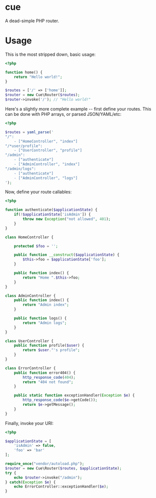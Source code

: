 cue
===

A dead-simple PHP router.

Usage
=====

This is the most stripped down, basic usage:

```php
<?php

function home() {
    return "Hello world!";
}

$routes = ['/' => ['home']];
$router = new Cue\Router($routes);
$router->invoke('/'); // "Hello world!"
```

Here's a slightly more complete example -- first define your routes. This can be done with PHP arrays, or parsed JSON/YAML/etc:

```php
<?php

$routes = yaml_parse('
"/":
    - ["HomeController", "index"]
"/*user/profile":
    - ["UserController", "profile"]
"/admin":
    - ["authenticate"]
    - ["AdminController", "index"]
"/admin/logs":
    - ["authenticate"]
    - ["AdminController", "logs"]
');
```

Now, define your route callables:

```php
<?php

function authenticate($applicationState) {
    if(!$applicationState['isAdmin']) {
        throw new Exception("not allowed", 401);
    }
}

class HomeController {

    protected $foo = '';

    public function __construct($applicationState) {
        $this->foo = $applicationState['foo'];
    }

    public function index() {
        return "Home ".$this->foo;
    }
}

class AdminController {
    public function index() {
        return "Admin index";
    }

    public function logs() {
        return "Admin logs";
    }
}

class UserController {
    public function profile($user) {
        return $user."'s profile";
    }
}

class ErrorController {
    public function error404() {
        http_response_code(404);
        return "404 not found";
    }

    public static function exceptionHandler(Exception $e) {
        http_response_code($e->getCode());
        return $e->getMessage();
    }
}
```

Finally, invoke your URI:

```php
<?php

$applicationState = [
    'isAdmin' => false,
    'foo' => 'bar'
];

require_once("vendor/autoload.php");
$router = new Cue\Router($routes, $applicationState);
try {
    echo $router->invoke("/admin");
} catch(Exception $e) {
    echo ErrorController::exceptionHandler($e);
}
```